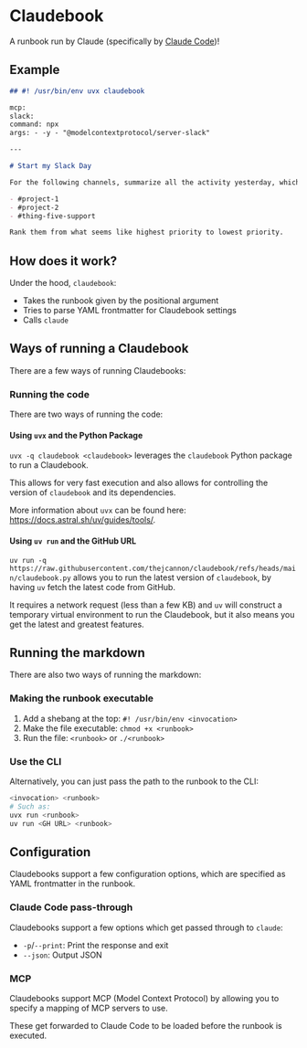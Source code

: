 # Claudebook

A runbook run by Claude (specifically by [Claude Code](https://docs.anthropic.com/en/docs/agents-and-tools/claude-code/overview))!

## Example

```markdown
## #! /usr/bin/env uvx claudebook

mcp:
slack:
command: npx
args: - -y - "@modelcontextprotocol/server-slack"

---

# Start my Slack Day

For the following channels, summarize all the activity yesterday, which @joshcannon didn't respond:

- #project-1
- #project-2
- #thing-five-support

Rank them from what seems like highest priority to lowest priority.
```

## How does it work?

Under the hood, `claudebook`:

- Takes the runbook given by the positional argument
- Tries to parse YAML frontmatter for Claudebook settings
- Calls `claude`

## Ways of running a Claudebook

There are a few ways of running Claudebooks:

### Running the code

There are two ways of running the code:

#### Using `uvx` and the Python Package

`uvx -q claudebook <claudebook>` leverages the `claudebook` Python package to run a Claudebook.

This allows for very fast execution and also allows for controlling the version of `claudebook` and its dependencies.

More information about `uvx` can be found here: https://docs.astral.sh/uv/guides/tools/.

#### Using `uv run` and the GitHub URL

`uv run -q https://raw.githubusercontent.com/thejcannon/claudebook/refs/heads/main/claudebook.py` allows you to run the latest version of `claudebook`, by having `uv` fetch the latest code from GitHub.

It requires a network request (less than a few KB) and `uv` will construct a temporary virtual environment to run the Claudebook, but it also means you get the latest and greatest features.

## Running the markdown

There are also two ways of running the markdown:

### Making the runbook executable

1. Add a shebang at the top: `#! /usr/bin/env <invocation>`
2. Make the file executable: `chmod +x <runbook>`
3. Run the file: `<runbook>` or `./<runbook>`

### Use the CLI

Alternatively, you can just pass the path to the runbook to the CLI:

```sh
<invocation> <runbook>
# Such as:
uvx run <runbook>
uv run <GH URL> <runbook>
```

## Configuration

Claudebooks support a few configuration options, which are specified as YAML frontmatter in the runbook.

### Claude Code pass-through

Claudebooks support a few options which get passed through to `claude`:

- `-p`/`--print`: Print the response and exit
- `--json`: Output JSON

### MCP

Claudebooks support MCP (Model Context Protocol) by allowing you to specify a mapping of MCP servers to use.

These get forwarded to Claude Code to be loaded before the runbook is executed.
